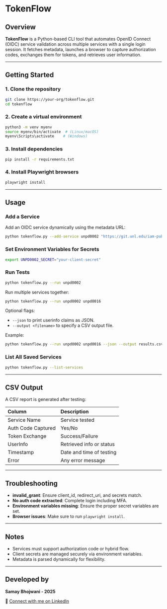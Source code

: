 
# TokenFlow

## Overview

**TokenFlow** is a Python-based CLI tool that automates OpenID Connect (OIDC) service validation across multiple services with a single login session.
It fetches metadata, launches a browser to capture authorization codes, exchanges them for tokens, and retrieves user information.

---

## Getting Started

### 1. Clone the repository
```bash
git clone https://your-org/tokenflow.git
cd tokenflow
```

### 2. Create a virtual environment
```bash
python3 -m venv myenv
source myenv/bin/activate  # (Linux/macOS)
myenv\Scripts\activate    # (Windows)
```

### 3. Install dependencies
```bash
pip install -r requirements.txt
```

### 4. Install Playwright browsers
```bash
playwright install
```

---

## Usage

### Add a Service
Add an OIDC service dynamically using the metadata URL:
```bash
python tokenflow.py --add-service unpd0002 "https://git.unl.edu/iam-pub/metadata/-/raw/master/oidc/edu-unl-unpd0002.xml"
```

### Set Environment Variables for Secrets
```bash
export UNPD0002_SECRET="your-client-secret"
```

### Run Tests
```bash
python tokenflow.py --run unpd0002
```

Run multiple services together:
```bash
python tokenflow.py --run unpd0002 unpd0016
```

Optional flags:
- `--json` to print userinfo claims as JSON.
- `--output <filename>` to specify a CSV output file.

Example:
```bash
python tokenflow.py --run unpd0002 unpd0016 --json --output results.csv
```

### List All Saved Services
```bash
python tokenflow.py --list-services
```

---

## CSV Output
A CSV report is generated after testing:

| Column | Description |
|:-------|:------------|
| Service Name | Service tested |
| Auth Code Captured | Yes/No |
| Token Exchange | Success/Failure |
| UserInfo | Retrieved info or status |
| Timestamp | Date and time of testing |
| Error | Any error message |

---

## Troubleshooting

- **invalid_grant**: Ensure client_id, redirect_uri, and secrets match.
- **No auth code extracted**: Complete login including MFA.
- **Environment variables missing**: Ensure the proper secret variables are set.
- **Browser issues**: Make sure to run `playwright install`.

---

## Notes
- Services must support authorization code or hybrid flow.
- Client secrets are managed securely via environment variables.
- Metadata is parsed dynamically for flexibility.

---

## Developed by
**Samay Bhojwani - 2025**

🔗 [Connect with me on LinkedIn](https://www.linkedin.com/in/samay-bhojwani-032060260/)

